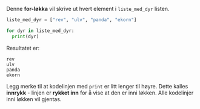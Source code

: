 Denne **for-løkka** vil skrive ut hvert element i `liste_med_dyr` listen.

```python
liste_med_dyr = ["rev", "ulv", "panda", "ekorn"]

for dyr in liste_med_dyr:
  print(dyr)
```

Resultatet er:

    rev
    ulv
    panda
    ekorn
    

Legg merke til at kodelinjen med `print` er litt lenger til høyre. Dette kalles **innrykk** - linjen er **rykket inn** for å vise at den er inni løkken. Alle kodelinjer inni løkken vil gjentas.